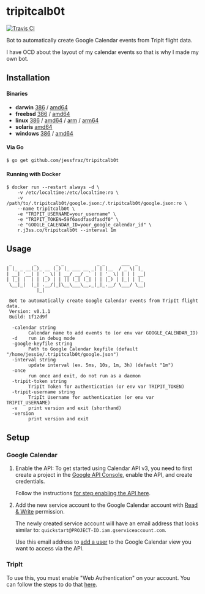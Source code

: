 # tripitcalb0t

[![Travis CI](https://travis-ci.org/jessfraz/tripitcalb0t.svg?branch=master)](https://travis-ci.org/jessfraz/tripitcalb0t)

Bot to automatically create Google Calendar events from TripIt flight data.

I have OCD about the layout of my calendar events so that is why I made my own
bot.

## Installation

#### Binaries

- **darwin** [386](https://github.com/jessfraz/tripitcalb0t/releases/download/v0.1.1/tripitcalb0t-darwin-386) / [amd64](https://github.com/jessfraz/tripitcalb0t/releases/download/v0.1.1/tripitcalb0t-darwin-amd64)
- **freebsd** [386](https://github.com/jessfraz/tripitcalb0t/releases/download/v0.1.1/tripitcalb0t-freebsd-386) / [amd64](https://github.com/jessfraz/tripitcalb0t/releases/download/v0.1.1/tripitcalb0t-freebsd-amd64)
- **linux** [386](https://github.com/jessfraz/tripitcalb0t/releases/download/v0.1.1/tripitcalb0t-linux-386) / [amd64](https://github.com/jessfraz/tripitcalb0t/releases/download/v0.1.1/tripitcalb0t-linux-amd64) / [arm](https://github.com/jessfraz/tripitcalb0t/releases/download/v0.1.1/tripitcalb0t-linux-arm) / [arm64](https://github.com/jessfraz/tripitcalb0t/releases/download/v0.1.1/tripitcalb0t-linux-arm64)
- **solaris** [amd64](https://github.com/jessfraz/tripitcalb0t/releases/download/v0.1.1/tripitcalb0t-solaris-amd64)
- **windows** [386](https://github.com/jessfraz/tripitcalb0t/releases/download/v0.1.1/tripitcalb0t-windows-386) / [amd64](https://github.com/jessfraz/tripitcalb0t/releases/download/v0.1.1/tripitcalb0t-windows-amd64)


#### Via Go

```bash
$ go get github.com/jessfraz/tripitcalb0t
```

#### Running with Docker

```console
$ docker run --restart always -d \
    -v /etc/localtime:/etc/localtime:ro \
    -v /path/to/.tripitcalb0t/google.json:/.tripitcalb0t/google.json:ro \
    --name tripitcalb0t \
    -e "TRIPIT_USERNAME=your_username" \
    -e "TRIPIT_TOKEN=59f6asdfasdfasdf0" \
    -e "GOOGLE_CALENDAR_ID=your_google_calendar_id" \
    r.j3ss.co/tripitcalb0t --interval 1m
```

## Usage

```console
 _        _       _ _            _ _      ___  _
| |_ _ __(_)_ __ (_) |_ ___ __ _| | |__  / _ \| |_
| __| '__| | '_ \| | __/ __/ _` | | '_ \| | | | __|
| |_| |  | | |_) | | || (_| (_| | | |_) | |_| | |_
 \__|_|  |_| .__/|_|\__\___\__,_|_|_.__/ \___/ \__|
           |_|

 Bot to automatically create Google Calendar events from TripIt flight data.
 Version: v0.1.1
 Build: 1f12d9f

  -calendar string
        Calendar name to add events to (or env var GOOGLE_CALENDAR_ID)
  -d    run in debug mode
  -google-keyfile string
        Path to Google Calendar keyfile (default "/home/jessie/.tripitcalb0t/google.json")
  -interval string
        update interval (ex. 5ms, 10s, 1m, 3h) (default "1m")
  -once
        run once and exit, do not run as a daemon
  -tripit-token string
        TripIt Token for authentication (or env var TRIPIT_TOKEN)
  -tripit-username string
        TripIt Username for authentication (or env var TRIPIT_USERNAME)
  -v    print version and exit (shorthand)
  -version
        print version and exit
```

## Setup

### Google Calendar

1. Enable the API: To get started using Calendar API v3, you need to 
    first create a project in the 
    [Google API Console](https://console.developers.google.com),
    enable the API, and create credentials.

    Follow the instructions 
    [for step enabling the API here](https://developers.google.com/calendar/quickstart/go).

2. Add the new service account to the Google Calendar account with 
    [Read & Write](https://support.google.com/analytics/answer/2884495) 
    permission.

    The newly created service account will have an email address that looks
    similar to: `quickstart@PROJECT-ID.iam.gserviceaccount.com`.

    Use this email address to 
    [add a user](https://support.google.com/analytics/answer/1009702) to the 
    Google Calendar view you want to access via the API. 

### TripIt

To use this, you must enable "Web Authentication" on your account. You can
follow the steps to do that 
[here](https://tripit.github.io/api/doc/v1/#authentication_section).

